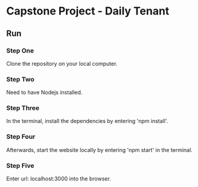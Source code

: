 # Capstone Project - Daily Tenant

## Run

### Step One
Clone the repository on your local computer. 

### Step Two
Need to have Nodejs installed. 

### Step Three
In the terminal, install the dependencies by entering 'npm install'. 

### Step Four
Afterwards, start the website locally by entering 'npm start' in the terminal.

### Step Five
Enter url: localhost:3000 into the browser. 
